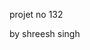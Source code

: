 projet no 132






































































































































































































































































































































































































































































































































































































































































































































































































































































































































































































































by shreesh singh